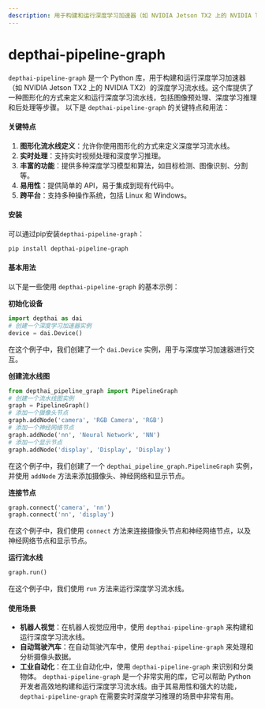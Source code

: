 ```yaml
---
description: 用于构建和运行深度学习加速器（如 NVIDIA Jetson TX2 上的 NVIDIA TX2）的深度学习流水线
---
```


# depthai-pipeline-graph

`depthai-pipeline-graph` 是一个 Python 库，用于构建和运行深度学习加速器（如 NVIDIA Jetson TX2 上的 NVIDIA TX2）的深度学习流水线。这个库提供了一种图形化的方式来定义和运行深度学习流水线，包括图像预处理、深度学习推理和后处理等步骤。 以下是 `depthai-pipeline-graph` 的关键特点和用法：

#### 关键特点

1. **图形化流水线定义**：允许你使用图形化的方式来定义深度学习流水线。
2. **实时处理**：支持实时视频处理和深度学习推理。
3. **丰富的功能**：提供多种深度学习模型和算法，如目标检测、图像识别、分割等。
4. **易用性**：提供简单的 API，易于集成到现有代码中。
5. **跨平台**：支持多种操作系统，包括 Linux 和 Windows。

#### 安装

可以通过pip安装`depthai-pipeline-graph`：

```bash
pip install depthai-pipeline-graph
```

#### 基本用法

以下是一些使用 `depthai-pipeline-graph` 的基本示例：

**初始化设备**

```python
import depthai as dai
# 创建一个深度学习加速器实例
device = dai.Device()
```

在这个例子中，我们创建了一个 `dai.Device` 实例，用于与深度学习加速器进行交互。

**创建流水线图**

```python
from depthai_pipeline_graph import PipelineGraph
# 创建一个流水线图实例
graph = PipelineGraph()
# 添加一个摄像头节点
graph.addNode('camera', 'RGB Camera', 'RGB')
# 添加一个神经网络节点
graph.addNode('nn', 'Neural Network', 'NN')
# 添加一个显示节点
graph.addNode('display', 'Display', 'Display')
```

在这个例子中，我们创建了一个 `depthai_pipeline_graph.PipelineGraph` 实例，并使用 `addNode` 方法来添加摄像头、神经网络和显示节点。

**连接节点**

```python
graph.connect('camera', 'nn')
graph.connect('nn', 'display')
```

在这个例子中，我们使用 `connect` 方法来连接摄像头节点和神经网络节点，以及神经网络节点和显示节点。

**运行流水线**

```python
graph.run()
```

在这个例子中，我们使用 `run` 方法来运行深度学习流水线。

#### 使用场景

* **机器人视觉**：在机器人视觉应用中，使用 `depthai-pipeline-graph` 来构建和运行深度学习流水线。
* **自动驾驶汽车**：在自动驾驶汽车中，使用 `depthai-pipeline-graph` 来处理和分析摄像头数据。
* **工业自动化**：在工业自动化中，使用 `depthai-pipeline-graph` 来识别和分类物体。 `depthai-pipeline-graph` 是一个非常实用的库，它可以帮助 Python 开发者高效地构建和运行深度学习流水线。由于其易用性和强大的功能，`depthai-pipeline-graph` 在需要实时深度学习推理的场景中非常有用。
